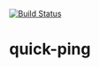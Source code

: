 [![Build Status](https://travis-ci.org/prajapati-parth/quick-ping.svg?branch=master)](https://travis-ci.org/prajapati-parth/quick-ping)
# quick-ping